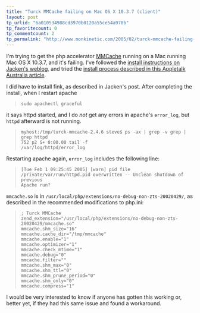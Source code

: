 ```yaml
---
title: "Turck MMCache failing on Mac OS X 10.3.7 (client)"
layout: post
tp_urlid: "6a010534988cd3970b0120a55ce54a970b"
tp_favoritecount: 0
tp_commentcount: 2
tp_permalink: "http://www.monkinetic.com/2005/02/turck-mmcache-failing-on-mac-os-x-1037-client.html"
---
```

I&#39;m trying to get the php accelerator <a href="http://turck-mmcache.sourceforge.net/index_old.html">MMCache</a> running on a Mac running Mac OS X 10.3.7, and it&#39;s failing. I&#39;ve followed the <a href="http://jacken.dyndns.org/blog/archives/2004/07/13/installing-turck-mmcache-php-accelerator/">install instructions on Jacken&#39;s weblog</a>, and tried the <a href="http://www.appletalk.com.au/articles/index.php?article=3903">install process described in this Appletalk Australia article</a>.

I did have to install fink, as described in Jacken&#39;s post. After completing the install, when I restart apache

> <code>sudo apachectl graceful</code>

it says httpd started, and I do *not* get any errors in apache&#39;s <code>error_log</code>, but <code>httpd</code> afterward is not running.

> <code>myhost:/tmp/turck-mmcache-2.4.6 steve$ ps -ax | grep -v grep | grep httpd<br />752  p2  S+     0:00.00 tail -f /var/log/httpd/error_log</code>

Restarting apache again, <code>error_log</code> includes the following line:

><code>[Tue Feb  1 09:25:45 2005] [warn] pid file /private/var/run/httpd.pid overwritten -- Unclean shutdown of previous Apache run?</code>

<code>mmcache.so</code> is in <code>/usr/local/php/extensions/no-debug-non-zts-20020429/</code>, as described in the recommended modifications to php.ini:

<blockquote><code>; Turck MMCache<br />zend_extension=&quot;/usr/local/php/extensions/no-debug-non-zts-20020429/mmcache.so&quot;<br />mmcache.shm_size=&quot;16&quot;<br />mmcache.cache_dir=&quot;/tmp/mmcache&quot;<br />mmcache.enable=&quot;1&quot;<br />mmcache.optimizer=&quot;1&quot;<br />mmcache.check_mtime=&quot;1&quot;<br />mmcache.debug=&quot;0&quot;<br />mmcache.filter=&quot;&quot;<br />mmcache.shm_max=&quot;0&quot;<br />mmcache.shm_ttl=&quot;0&quot;<br />mmcache.shm_prune_period=&quot;0&quot;<br />mmcache.shm_only=&quot;0&quot;<br />mmcache.compress=&quot;1&quot;</code></blockquote>

I would be very interested to know if anyone has gotten this working or, better yet, if they had this same issue and found a workaround.
